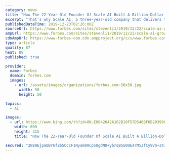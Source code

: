 ```yaml
---
category: news
title: "How The 22-Year-Old Founder Of Scale AI Built A Billion-Dollar Business"
excerpt: "That’s why Scale AI, a three-year-old company that delivers training data for companies like Lyft and Airbnb, is special. Today, the company works to ship data to companies operating in areas like self-driving cars, virtual reality, and robotics. And the company is run by none other than 22-year-old Founder and CEO Alexandr Wang, who left ..."
publishedDateTime: 2019-12-23T02:26:00Z
sourceUrl: https://www.forbes.com/sites/stevenli1/2019/12/22/scale-ai-growth-story/
ampUrl: https://www.forbes.com/sites/stevenli1/2019/12/22/scale-ai-growth-story/amp/
cdnAmpUrl: https://www-forbes-com.cdn.ampproject.org/c/s/www.forbes.com/sites/stevenli1/2019/12/22/scale-ai-growth-story/amp/
type: article
quality: 87
heat: 88
published: true

provider:
  name: Forbes
  domain: forbes.com
  images:
    - url: /assets/images/organizations/forbes.com-50x50.jpg
      width: 50
      height: 50

topics:
  - AI

images:
  - url: https://www.bing.com/th?id=ON.E8642642A162B10F57D546BF6B203996
    width: 600
    height: 315
    title: "How The 22-Year-Old Founder Of Scale AI Built A Billion-Dollar Business"

secured: "2NEWEjpaQBr6fZb5OccF1Nyam0HCp58gdNO+ybrqBSG00E4rM5JfCy9Vm+34I2Ag5NSnYoDvrCQIaB20bdDpXSyRsGUKy7kH1LapneSIgsysqo7kNQ7ysefg29uP09G+SLY85z1DyFJ6q0AyjwUFUuDI3dCGc66wSRrirH6jMEymLSANFcJwb2PnYb6ZW+qO0jJxHHFhr0hDcrYT/ZBQhbt3JboRnrkxZoP87b3gZ4EhoxPZly0L2rPA9NNGb7rSD8bPwjF4lZCioxXD8wChhA==;6hFYLw/vs/F26SEBVppSrA=="
---
```



